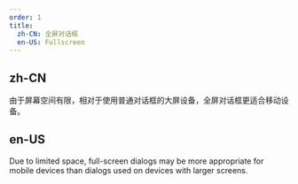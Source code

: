 ```yaml
---
order: 1
title:
  zh-CN: 全屏对话框
  en-US: Fullscreen
---
```


## zh-CN

由于屏幕空间有限，相对于使用普通对话框的大屏设备，全屏对话框更适合移动设备。

## en-US

Due to limited space, full-screen dialogs may be more appropriate for mobile devices than dialogs used on devices with larger screens.
